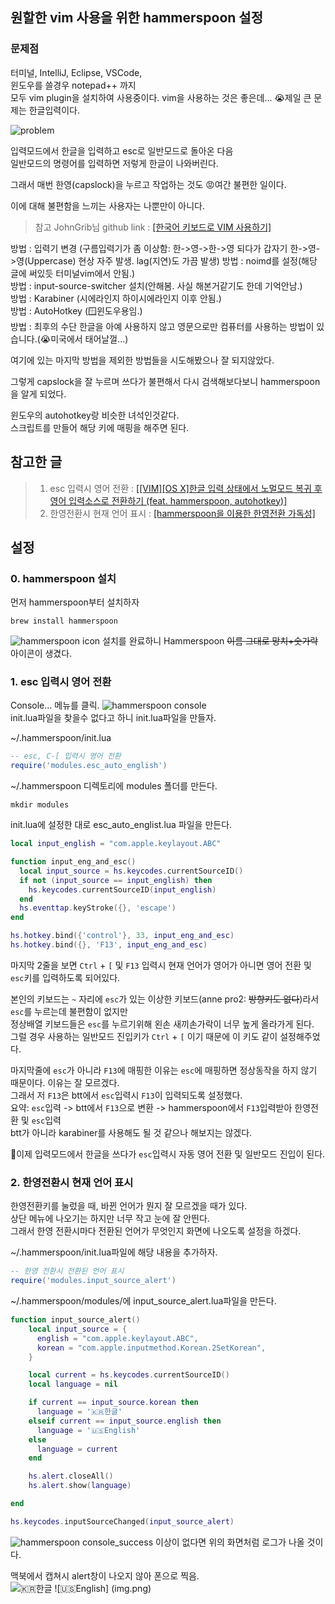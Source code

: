 ## 원할한 vim 사용을 위한 hammerspoon 설정
### 문제점
터미널, IntelliJ, Eclipse, VSCode,  
윈도우를 쓸경우 notepad++ 까지  
모두 vim plugin을 설치하여 사용중이다.
vim을 사용하는 것은 좋은데... 😭제일 큰 문제는 한글입력이다.

![problem](../images/hammerspoon/problem.png)

입력모드에서 한글을 입력하고 esc로 일반모드로 돌아온 다음  
일반모드의 명령어를 입력하면 저렇게 한글이 나와버린다.  

그래서 매번 한영(capslock)을 누르고 작업하는 것도 😡여간 불편한 일이다.

이에 대해 불편함을 느끼는 사용자는 나뿐만이 아니다.

> 참고 JohnGrib님 github link : <a href="https://github.com/johngrib/simple_vim_guide/blob/master/md/with_korean.md" 
> target="_blank">
> [한국어 키보드로 VIM 사용하기]</a>

방법 : 입력기 변경 (구름입력기가 좀 이상함: 한->영->한->영 되다가 갑자기 한->영->영(Uppercase) 현상 자주 발생. lag(지연)도 가끔 발생) 
방법 : noimd를 설정(해당 글에 써있듯 터미널vim에서 안됨.)  
방법 : input-source-switcher 설치(안해봄. 사실 해본거같기도 한데 기억안남.)  
방법 : Karabiner (시에라인지 하이시에라인지 이후 안됨.)  
방법 : AutoHotkey (🪟윈도우용임.)   
방법 : 최후의 수단 한글을 아예 사용하지 않고 영문으로만 컴퓨터를 사용하는 방법이 있습니다.(😭미국에서 태어날껄...)  

여기에 있는 마지막 방법을 제외한 방법들을 시도해봤으나 잘 되지않았다.

그렇게 capslock을 잘 누르며 쓰다가 불편해서 다시 검색해보다보니
hammerspoon을 알게 되었다.

윈도우의 autohotkey랑 비슷한 녀석인것같다.  
스크립트를 만들어 해당 키에 매핑을 해주면 된다.  

## 참고한 글

> 1. esc 입력시 영어 전환 : <a href="https://coldmater.tistory.com/177" target="_blank">[[VIM][OS X]한글 입력 상태에서 노멀모드 복귀 후 영어 입력소스로 전환하기 (feat. hammerspoon, autohotkey)]</a>
> 2. 한영전환시 현재 언어 표시 : <a href="https://velog.io/@riassuc/mac-hammerspoon" target="_blank">[hammerspoon을 이용한 한영전환 가독성]</a>


## 설정
### 0. hammerspoon 설치
먼저 hammerspoon부터 설치하자  
```shell
brew install hammerspoon
```
![hammerspoon icon](../images/hammerspoon/icon.png) 
설치를 완료하니 Hammerspoon ~~이름 그대로 망치+숫가락~~ 아이콘이 생겼다.

### 1. esc 입력시 영어 전환

Console... 메뉴를 클릭.
![hammerspoon console](../images/hammerspoon/console.png)  
init.lua파일을 찾을수 없다고 하니 init.lua파일을 만들자.

~/.hammerspoon/init.lua
```lua
-- esc, C-[ 입력시 영어 전환
require('modules.esc_auto_english')
```

~/.hammerspoon 디렉토리에 modules 폴더를 만든다.  
```shell
mkdir modules
```
init.lua에 설정한 대로
esc_auto_englist.lua 파일을 만든다.
```lua
local input_english = "com.apple.keylayout.ABC"

function input_eng_and_esc()
  local input_source = hs.keycodes.currentSourceID()
  if not (input_source == input_english) then
    hs.keycodes.currentSourceID(input_english)
  end
  hs.eventtap.keyStroke({}, 'escape')
end

hs.hotkey.bind({'control'}, 33, input_eng_and_esc)
hs.hotkey.bind({}, 'F13', input_eng_and_esc)
```

마지막 2줄을 보면
`Ctrl` + `[` 및 `F13` 입력시 현재 언어가 영어가 아니면 영어 전환 및 `esc`키를 입력하도록 되어있다.

본인의 키보드는 `~` 자리에 `esc`가 있는 이상한 키보드(anne pro2: ~~방향키도 없다~~)라서 `esc`를 누르는데 불편함이 없지만  
정상배열 키보드들은 `esc`를 누르기위해 왼손 새끼손가락이 너무 높게 올라가게 된다.  
그럴 경우 사용하는 일반모드 진입키가 `Ctrl` + `[` 이기 때문에 이 키도 같이 설정해주었다.  

마지막줄에 `esc`가 아니라 `F13`에 매핑한 이유는 `esc`에 매핑하면 정상동작을 하지 않기 때문이다. 이유는 잘 모르겠다.  
그래서 저 `F13`은 btt에서 `esc`입력시 `F13`이 입력되도록 설정했다.  
요약: `esc`입력 -> btt에서 `F13`으로 변환 -> hammerspoon에서 `F13`입력받아 한영전환 및 `esc`입력  
btt가 아니라 karabiner를 사용해도 될 것 같으나 해보지는 않겠다.  

👏이제 입력모드에서 한글을 쓰다가 `esc`입력시 자동 영어 전환 및 일반모드 진입이 된다.  

### 2. 한영전환시 현재 언어 표시
한영전환키를 눌렀을 때, 바뀐 언어가 뭔지 잘 모르겠을 때가 있다.  
상단 메뉴에 나오기는 하지만 너무 작고 눈에 잘 안띈다.  
그래서 한영 전환시마다 전환된 언어가 무엇인지 화면에 나오도록 설정을 하겠다.  

~/.hammerspoon/init.lua파일에 해당 내용을 추가하자.  
```lua
-- 한영 전환시 전환된 언어 표시
require('modules.input_source_alert')
```  
~/.hammerspoon/modules/에 input_source_alert.lua파일을 만든다.  
```lua
function input_source_alert()
    local input_source = {
      english = "com.apple.keylayout.ABC",
      korean = "com.apple.inputmethod.Korean.2SetKorean",
    }

    local current = hs.keycodes.currentSourceID()
    local language = nil

    if current == input_source.korean then
      language = '🇰🇷한글'
    elseif current == input_source.english then
      language = '🇺🇸English'
    else
      language = current
    end

    hs.alert.closeAll()
    hs.alert.show(language)

end

hs.keycodes.inputSourceChanged(input_source_alert)
```

![hammerspoon console_success](../images/hammerspoon/console_success.png)
이상이 없다면 위의 화면처럼 로그가 나올 것이다.


맥북에서 캡쳐시 alert창이 나오지 않아 폰으로 찍음.  
![🇰🇷한글](../images/hammerspoon/kor.png)
![🇺🇸English] (img.png)